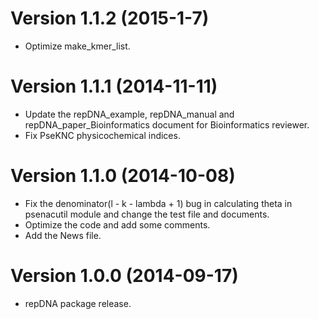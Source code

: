 # Version 1.1.2 (2015-1-7)

- Optimize make_kmer_list.


# Version 1.1.1 (2014-11-11)

- Update the repDNA_example, repDNA_manual and repDNA_paper_Bioinformatics document for Bioinformatics reviewer.
- Fix PseKNC physicochemical indices.

# Version 1.1.0 (2014-10-08)

- Fix the denominator(l - k - lambda + 1) bug in calculating theta in psenacutil module and change the test file and documents.
- Optimize the code and add some comments.
- Add the News file.

# Version 1.0.0 (2014-09-17)

- repDNA package release.